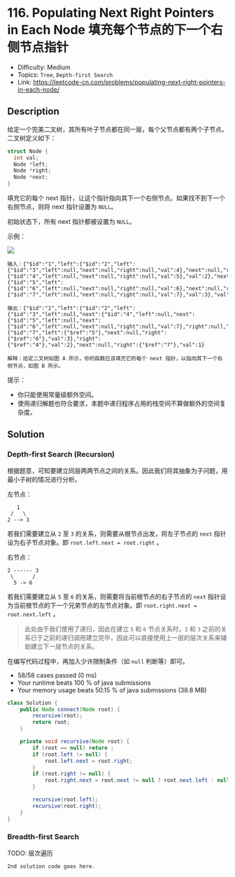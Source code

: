 # 116. Populating Next Right Pointers in Each Node 填充每个节点的下一个右侧节点指针

- Difficulty: Medium
- Topics: `Tree`, `Depth-first Search`
- Link: https://leetcode-cn.com/problems/populating-next-right-pointers-in-each-node/

## Description

给定一个完美二叉树，其所有叶子节点都在同一层，每个父节点都有两个子节点。二叉树定义如下：

```c
struct Node {
  int val;
  Node *left;
  Node *right;
  Node *next;
}
```
填充它的每个 next 指针，让这个指针指向其下一个右侧节点。如果找不到下一个右侧节点，则将 next 指针设置为 `NULL`。

初始状态下，所有 next 指针都被设置为 `NULL`。


示例：

![](https://assets.leetcode.com/uploads/2019/02/14/116_sample.png)


```
输入：{"$id":"1","left":{"$id":"2","left":{"$id":"3","left":null,"next":null,"right":null,"val":4},"next":null,"right":{"$id":"4","left":null,"next":null,"right":null,"val":5},"val":2},"next":null,"right":{"$id":"5","left":{"$id":"6","left":null,"next":null,"right":null,"val":6},"next":null,"right":{"$id":"7","left":null,"next":null,"right":null,"val":7},"val":3},"val":1}

输出：{"$id":"1","left":{"$id":"2","left":{"$id":"3","left":null,"next":{"$id":"4","left":null,"next":{"$id":"5","left":null,"next":{"$id":"6","left":null,"next":null,"right":null,"val":7},"right":null,"val":6},"right":null,"val":5},"right":null,"val":4},"next":{"$id":"7","left":{"$ref":"5"},"next":null,"right":{"$ref":"6"},"val":3},"right":{"$ref":"4"},"val":2},"next":null,"right":{"$ref":"7"},"val":1}

解释：给定二叉树如图 A 所示，你的函数应该填充它的每个 next 指针，以指向其下一个右侧节点，如图 B 所示。
```

提示：

- 你只能使用常量级额外空间。
- 使用递归解题也符合要求，本题中递归程序占用的栈空间不算做额外的空间复杂度。

## Solution

### Depth-first Search (Recursion)

根据题意，可知要建立同层两两节点之间的关系。因此我们将其抽象为子问题，用最小子树的情况进行分析。

左节点：

```
   1
 /   \
2 --> 3
```

若我们需要建立从 `2` 至 `3` 的关系，则需要从根节点出发，将左子节点的 `next` 指针设为右子节点对象。即 `root.left.next = root.right` 。

右节点：

```
2 ------ 3
 \      /
  5 -> 6
```

若我们需要建立从 `5` 至 `6` 的关系，则需要将当前根节点的右子节点的 `next` 指针设为当前根节点的下一个兄弟节点的左节点对象。即 `root.right.next = root.next.left` 。

> 此处由于我们使用了递归，因此在建立 `5` 和 `6` 节点关系时，`2` 和 `3` 之前的关系已于之前的递归调用建立完毕，因此可以直接使用上一层的层次关系来辅助建立下一层节点的关系。

在编写代码过程中，再加入少许限制条件（如 `null` 判断等）即可。

- 58/58 cases passed (0 ms)
- Your runtime beats 100 % of java submissions
- Your memory usage beats 50.15 % of java submissions (38.8 MB)

```java
class Solution {
    public Node connect(Node root) {
        recursive(root);
        return root;
    }

    private void recursive(Node root) {
        if (root == null) return ;
        if (root.left != null) {
            root.left.next = root.right;
        }
        if (root.right != null) {
            root.right.next = root.next != null ? root.next.left : null;
        }

        recursive(root.left);
        recursive(root.right);
    }
}
```

### Breadth-first Search

TODO: 层次遍历

```lang
2nd solution code goes here.
```